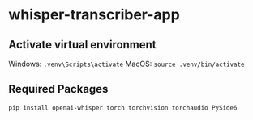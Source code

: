 # whisper-transcriber-app

## Activate virtual environment

Windows: `.venv\Scripts\activate`
MacOS: `source .venv/bin/activate`

## Required Packages

`pip install openai-whisper torch torchvision torchaudio PySide6`
